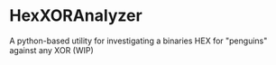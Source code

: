 # HexXORAnalyzer
A python-based utility for investigating a binaries HEX for "penguins" against any XOR (WIP)
